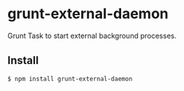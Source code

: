# grunt-external-daemon

Grunt Task to start external background processes.

## Install
```bash
$ npm install grunt-external-daemon
```
